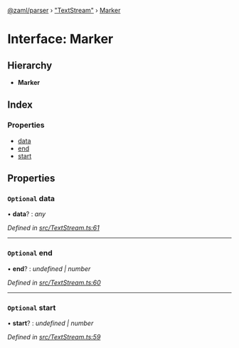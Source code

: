 [@zaml/parser](../README.md) › ["TextStream"](../modules/_textstream_.md) › [Marker](_textstream_.marker.md)

# Interface: Marker

## Hierarchy

* **Marker**

## Index

### Properties

* [data](_textstream_.marker.md#optional-data)
* [end](_textstream_.marker.md#optional-end)
* [start](_textstream_.marker.md#optional-start)

## Properties

### `Optional` data

• **data**? : *any*

*Defined in [src/TextStream.ts:61](https://github.com/nexushubs/zaml-lang/blob/226a4c7/packages/zaml-parser/src/TextStream.ts#L61)*

___

### `Optional` end

• **end**? : *undefined | number*

*Defined in [src/TextStream.ts:60](https://github.com/nexushubs/zaml-lang/blob/226a4c7/packages/zaml-parser/src/TextStream.ts#L60)*

___

### `Optional` start

• **start**? : *undefined | number*

*Defined in [src/TextStream.ts:59](https://github.com/nexushubs/zaml-lang/blob/226a4c7/packages/zaml-parser/src/TextStream.ts#L59)*
